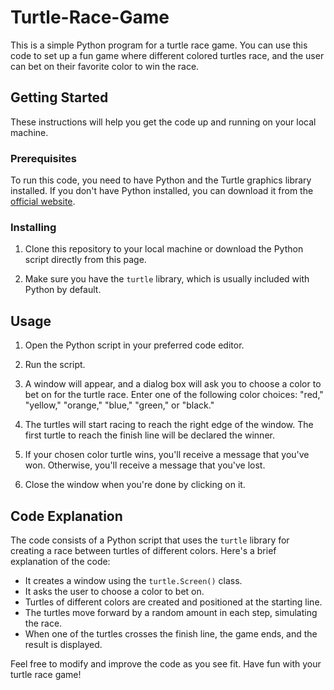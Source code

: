 # Turtle-Race-Game
This is a simple Python program for a turtle race game. You can use this code to set up a fun game where different colored turtles race, and the user can bet on their favorite color to win the race.

## Getting Started

These instructions will help you get the code up and running on your local machine.

### Prerequisites

To run this code, you need to have Python and the Turtle graphics library installed. If you don't have Python installed, you can download it from the [official website](https://www.python.org/downloads/).

### Installing

1. Clone this repository to your local machine or download the Python script directly from this page.

2. Make sure you have the `turtle` library, which is usually included with Python by default.

## Usage

1. Open the Python script in your preferred code editor.

2. Run the script.

3. A window will appear, and a dialog box will ask you to choose a color to bet on for the turtle race. Enter one of the following color choices: "red," "yellow," "orange," "blue," "green," or "black."

4. The turtles will start racing to reach the right edge of the window. The first turtle to reach the finish line will be declared the winner.

5. If your chosen color turtle wins, you'll receive a message that you've won. Otherwise, you'll receive a message that you've lost.

6. Close the window when you're done by clicking on it.

## Code Explanation

The code consists of a Python script that uses the `turtle` library for creating a race between turtles of different colors. Here's a brief explanation of the code:

- It creates a window using the `turtle.Screen()` class.
- It asks the user to choose a color to bet on.
- Turtles of different colors are created and positioned at the starting line.
- The turtles move forward by a random amount in each step, simulating the race.
- When one of the turtles crosses the finish line, the game ends, and the result is displayed.

Feel free to modify and improve the code as you see fit. Have fun with your turtle race game!
